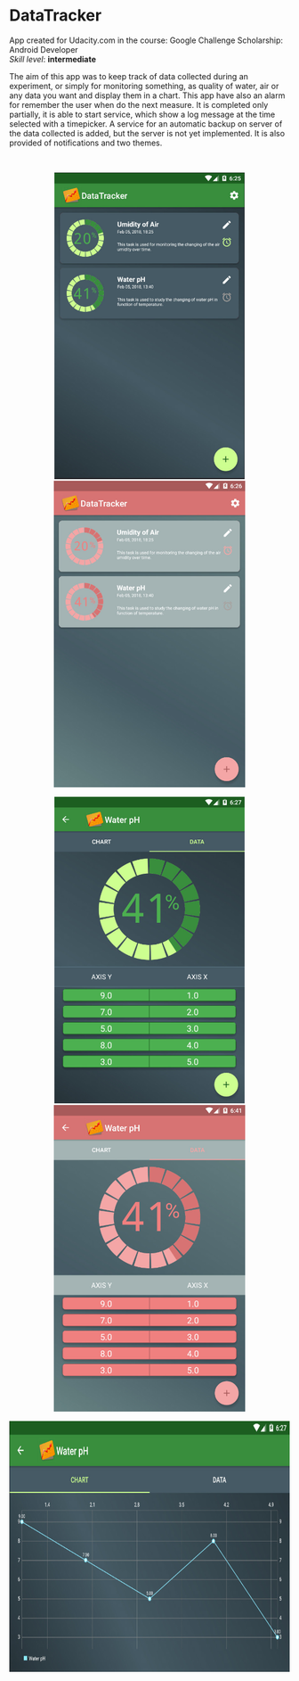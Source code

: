 # DataTracker

<p>App created for Udacity.com in the course: Google Challenge Scholarship: Android Developer
<br>
<i>Skill level</i>: <b>intermediate</b></p>

<p>The aim of this app was to keep track of data collected during an experiment, or simply for monitoring something, as quality of water, air or any data you want and display them in a chart. This app have also an alarm for remember the user when do the next measure. It is completed only partially, it is able to start service, which show a log message at the time selected with a timepicker. A service for an automatic backup on server of the data collected is added, but the server is not yet implemented. 
It is also provided of notifications and two themes.</p>
<br>


<p align="center">
  <img src="2018-02-05_182608.jpg" height="550" style="max-width:100%;">
  <img src="2018-02-05_182646.jpg" height="550" style="max-width:100%;">
</p>

<p align="center">
  <img src="2018-02-05_182758.jpg" height="550" style="max-width:100%;">
  <img src="2018-02-05_184131.jpg" height="550" style="max-width:100%;">
</p>

<p align="center">
  <img src="2018-02-05_182727.jpg" height="450" style="max-width:100%;">
</p>
